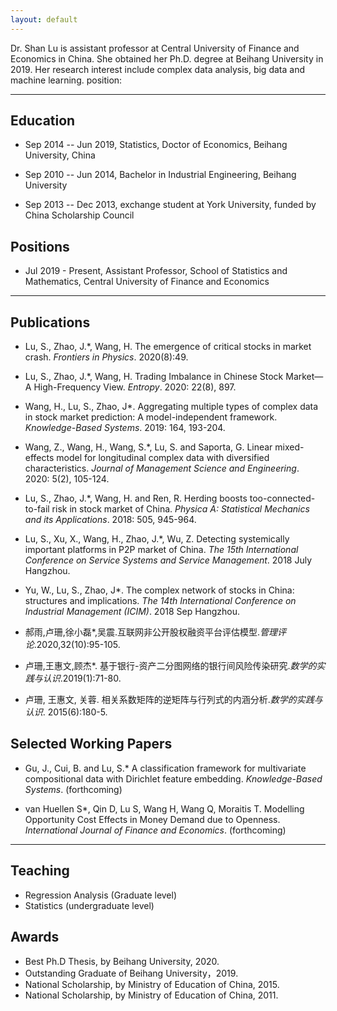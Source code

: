 ```yaml
---
layout: default
---
```

Dr. Shan Lu is assistant professor at Central University of Finance and Economics in China. She obtained her Ph.D. degree at Beihang University in 2019. Her research interest include complex data analysis, big data and machine learning.
position: 

* * *

## Education

- Sep 2014 -- Jun 2019, Statistics, Doctor of Economics, Beihang University, China

- Sep 2010 -- Jun 2014, Bachelor in Industrial Engineering, Beihang University

- Sep 2013 -- Dec 2013, exchange student at York University, funded by China Scholarship Council


## Positions

- Jul 2019 - Present, Assistant Professor, School of Statistics and Mathematics, Central University of Finance and Economics

* * *

## Publications

-  Lu, S., Zhao, J.\*, Wang, H. The emergence of critical stocks in market crash. _Frontiers in Physics_. 2020(8):49.

-  Lu, S., Zhao, J.\*, Wang, H. Trading Imbalance in Chinese Stock Market—A High-Frequency View. _Entropy_. 2020: 22(8), 897.

-  Wang, H., Lu, S., Zhao, J\*. Aggregating multiple types of complex data in stock market prediction: A model-independent framework. _Knowledge-Based Systems_. 2019: 164, 193-204.

-  Wang, Z., Wang, H., Wang, S.\*, Lu, S. and Saporta, G. Linear mixed-effects model for longitudinal complex data with diversified characteristics. _Journal of Management Science and Engineering_. 2020: 5(2), 105-124.

-  Lu, S., Zhao, J.\*, Wang, H. and Ren, R. Herding boosts too-connected-to-fail risk in stock market of China. _Physica A: Statistical Mechanics and its Applications_. 2018: 505, 945-964. 

-  Lu, S., Xu, X., Wang, H., Zhao, J.\*, Wu, Z. Detecting systemically important platforms in P2P market of China. _The 15th International Conference on Service Systems and Service Management_. 2018 July Hangzhou.

-  Yu, W., Lu, S., Zhao, J\*. The complex network of stocks in China: structures and implications. _The 14th International Conference on Industrial Management (ICIM)_. 2018 Sep Hangzhou. 

- 郝雨,卢珊,徐小磊\*,吴震.互联网非公开股权融资平台评估模型._管理评论_.2020,32(10):95-105.

- 卢珊,王惠文,顾杰\*. 基于银行-资产二分图网络的银行间风险传染研究._数学的实践与认识_.2019(1):71-80.

- 卢珊, 王惠文, 关蓉. 相关系数矩阵的逆矩阵与行列式的内涵分析._数学的实践与认识_. 2015(6):180-5.

## Selected Working Papers

- Gu, J., Cui, B. and Lu, S.\* A classification framework for multivariate compositional data with Dirichlet feature embedding. _Knowledge-Based Systems_. (forthcoming)

- van Huellen S\*, Qin D, Lu S, Wang H, Wang Q, Moraitis T. Modelling Opportunity Cost Effects in Money Demand due to Openness. _International Journal of Finance and Economics_. (forthcoming)

* * *

## Teaching

- Regression Analysis (Graduate level)
- Statistics (undergraduate level)

## Awards
- Best Ph.D Thesis, by Beihang University, 2020.
- Outstanding Graduate of Beihang University，2019.
- National Scholarship, by Ministry of Education of China, 2015.
- National Scholarship, by Ministry of Education of China, 2011.


